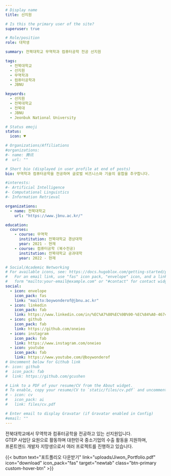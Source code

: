 ```yaml
---
# Display name
title: 선지원

# Is this the primary user of the site?
superuser: true

# Role/position
role: 대학생

summary: 전북대학교 무역학과 컴퓨터공학 전공 선지원

tags:
  - 전북대학교
  - 선지원
  - 무역학과
  - 컴퓨터공학과
  - JBNU

keywords:
  - 선지원
  - 전북대학교
  - 전북대
  - JBNU
  - Jeonbuk National University

# Status emoji
status:
  icon: ♥️

# Organizations/Affiliations
#organizations:
#- name: 腾讯
#  url: ""

# Short bio (displayed in user profile at end of posts)
bio: 무역학과 컴퓨터공학을 전공하며 글로벌 비즈니스와 기술의 융합을 추구합니다.

#interests:
#- Artificial Intelligence
#- Computational Linguistics
#- Information Retrieval

organizations:
  - name: 전북대학교
    url: "https://www.jbnu.ac.kr/"

education:
  courses:
    - course: 무역학
      institution: 전북대학교 경상대학
      year: 2021 - 현재
    - course: 컴퓨터공학 (복수전공)
      institution: 전북대학교 공과대학
      year: 2022 - 현재

# Social/Academic Networking
# For available icons, see: https://docs.hugoblox.com/getting-started/page-builder/#icons
#   For an email link, use "fas" icon pack, "envelope" icon, and a link in the
#   form "mailto:your-email@example.com" or "#contact" for contact widget.
social:
  - icon: envelope
    icon_pack: fas
    link: "mailto:boywonderof@jbnu.ac.kr"
  - icon: linkedin
    icon_pack: fab
    link: https://www.linkedin.com/in/%EC%A7%80%EC%9B%90-%EC%84%A0-467467366/
  - icon: github
    icon_pack: fab
    link: https://github.com/oneieo
  - icon: instagram
    icon_pack: fab
    link: https://www.instagram.com/oneieo
  - icon: youtube
    icon_pack: fab
    link: https://www.youtube.com/@boywonderof
# Uncomment below for Github link
#- icon: github
#  icon_pack: fab
#  link: https://github.com/gcushen

# Link to a PDF of your resume/CV from the About widget.
# To enable, copy your resume/CV to `static/files/cv.pdf` and uncomment the lines below.
# - icon: cv
#   icon_pack: ai
#   link: files/cv.pdf

# Enter email to display Gravatar (if Gravatar enabled in Config)
#email: ""
---
```


전북대학교에서 무역학과 컴퓨터공학을 전공하고 있는 선지원입니다. <br>
GTEP 사업단 요원으로 활동하며 대한민국 중소기업의 수출 활동을 지원하며, <br>
프론트엔드 개발자 지망생으로서 여러 프로젝트를 진행하고 있습니다.

<!-- {{< icon name="download" pack="fas" >}} {{< staticref "uploads/Jiwon_Portfolio.pdf" "newtab" >}}포트폴리오 다운받기{{< /staticref >}} -->

{{< button text="포트폴리오 다운받기" link="uploads/Jiwon_Portfolio.pdf" icon="download" icon_pack="fas" target="newtab" class="btn-primary custom-hover-btn" >}}
